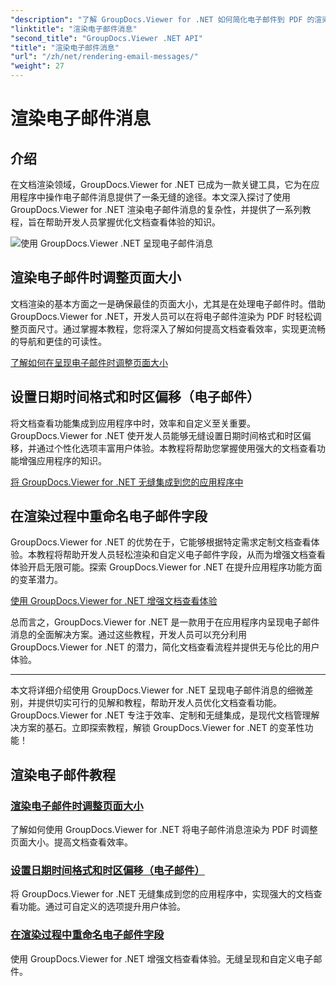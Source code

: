 ```yaml
---
"description": "了解 GroupDocs.Viewer for .NET 如何简化电子邮件到 PDF 的渲染流程。学习如何高效地调整页面大小、设置日期时间格式以及重命名字段。"
"linktitle": "渲染电子邮件消息"
"second_title": "GroupDocs.Viewer .NET API"
"title": "渲染电子邮件消息"
"url": "/zh/net/rendering-email-messages/"
"weight": 27
---
```


# 渲染电子邮件消息

## 介绍

在文档渲染领域，GroupDocs.Viewer for .NET 已成为一款关键工具，它为在应用程序中操作电子邮件消息提供了一条无缝的途径。本文深入探讨了使用 GroupDocs.Viewer for .NET 渲染电子邮件消息的复杂性，并提供了一系列教程，旨在帮助开发人员掌握优化文档查看体验的知识。

![使用 GroupDocs.Viewer .NET 呈现电子邮件消息](/viewer/rendering-email-messages/image.png)

## 渲染电子邮件时调整页面大小

文档渲染的基本方面之一是确保最佳的页面大小，尤其是在处理电子邮件时。借助 GroupDocs.Viewer for .NET，开发人员可以在将电子邮件渲染为 PDF 时轻松调整页面尺寸。通过掌握本教程，您将深入了解如何提高文档查看效率，实现更流畅的导航和更佳的可读性。

[了解如何在呈现电子邮件时调整页面大小](./adjust-page-size-email/)

## 设置日期时间格式和时区偏移（电子邮件）

将文档查看功能集成到应用程序中时，效率和自定义至关重要。GroupDocs.Viewer for .NET 使开发人员能够无缝设置日期时间格式和时区偏移，并通过个性化选项丰富用户体验。本教程将帮助您掌握使用强大的文档查看功能增强应用程序的知识。

[将 GroupDocs.Viewer for .NET 无缝集成到您的应用程序中](./set-date-time-format-offset-email/)

## 在渲染过程中重命名电子邮件字段

GroupDocs.Viewer for .NET 的优势在于，它能够根据特定需求定制文档查看体验。本教程将帮助开发人员轻松渲染和自定义电子邮件字段，从而为增强文档查看体验开启无限可能。探索 GroupDocs.Viewer for .NET 在提升应用程序功能方面的变革潜力。

[使用 GroupDocs.Viewer for .NET 增强文档查看体验](./rename-email-fields/)

总而言之，GroupDocs.Viewer for .NET 是一款用于在应用程序内呈现电子邮件消息的全面解决方案。通过这些教程，开发人员可以充分利用 GroupDocs.Viewer for .NET 的潜力，简化文档查看流程并提供无与伦比的用户体验。

--- 

本文将详细介绍使用 GroupDocs.Viewer for .NET 呈现电子邮件消息的细微差别，并提供切实可行的见解和教程，帮助开发人员优化文档查看功能。GroupDocs.Viewer for .NET 专注于效率、定制和无缝集成，是现代文档管理解决方案的基石。立即探索教程，解锁 GroupDocs.Viewer for .NET 的变革性功能！
## 渲染电子邮件教程
### [渲染电子邮件时调整页面大小](./adjust-page-size-email/)
了解如何使用 GroupDocs.Viewer for .NET 将电子邮件消息渲染为 PDF 时调整页面大小。提高文档查看效率。
### [设置日期时间格式和时区偏移（电子邮件）](./set-date-time-format-offset-email/)
将 GroupDocs.Viewer for .NET 无缝集成到您的应用程序中，实现强大的文档查看功能。通过可自定义的选项提升用户体验。
### [在渲染过程中重命名电子邮件字段](./rename-email-fields/)
使用 GroupDocs.Viewer for .NET 增强文档查看体验。无缝呈现和自定义电子邮件。